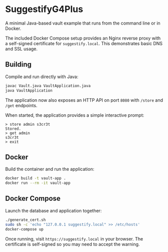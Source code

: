 # SuggestifyG4Plus

A minimal Java-based vault example that runs from the command line or in Docker.

The included Docker Compose setup provides an Nginx reverse proxy with a self-signed
certificate for `suggestify.local`. This demonstrates basic DNS and SSL usage.

## Building

Compile and run directly with Java:

```bash
javac Vault.java VaultApplication.java
java VaultApplication
```

The application now also exposes an HTTP API on port `8080` with `/store` and `/get` endpoints.

When started, the application provides a simple interactive prompt:

```
> store admin s3cr3t
Stored.
> get admin
s3cr3t
> exit
```

## Docker

Build the container and run the application:

```bash
docker build -t vault-app .
docker run --rm -it vault-app
```

## Docker Compose

Launch the database and application together:

```bash
./generate_cert.sh
sudo sh -c 'echo "127.0.0.1 suggestify.local" >> /etc/hosts'
docker-compose up
```

Once running, visit `https://suggestify.local` in your browser. The certificate is self-signed so you may need to accept the warning.
